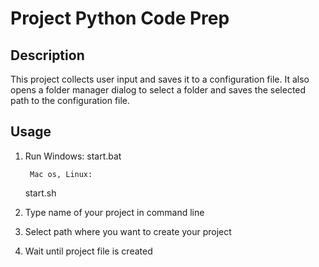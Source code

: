 # Project Python Code Prep

## Description
This project collects user input and saves it to a configuration file. It also opens a folder manager dialog to select a folder and saves the selected path to the configuration file.

## Usage
1. Run Windows:
    start.bat

        Mac os, Linux:
    start.sh
2. Type name of your project in command line 
3. Select path where you want to create your project
4. Wait until project file is created 
